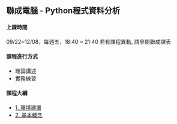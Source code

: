 ## 聯成電腦 - Python程式資料分析

#### 上課時間

09/22~12/08，每週五，18:40 ~ 21:40
若有課程異動, 請參閱聯成課表

#### 課程進行方式

- 理論講述
- 實務練習

#### 課程大綱
- [1. 環境建置](http://mirdex.github.io/Python_20250922/1.%20environment.slides.html)
- [2. 基本概念](http://mirdex.github.io/Python_20250922/2.%20basic%20concept.slides.html)
